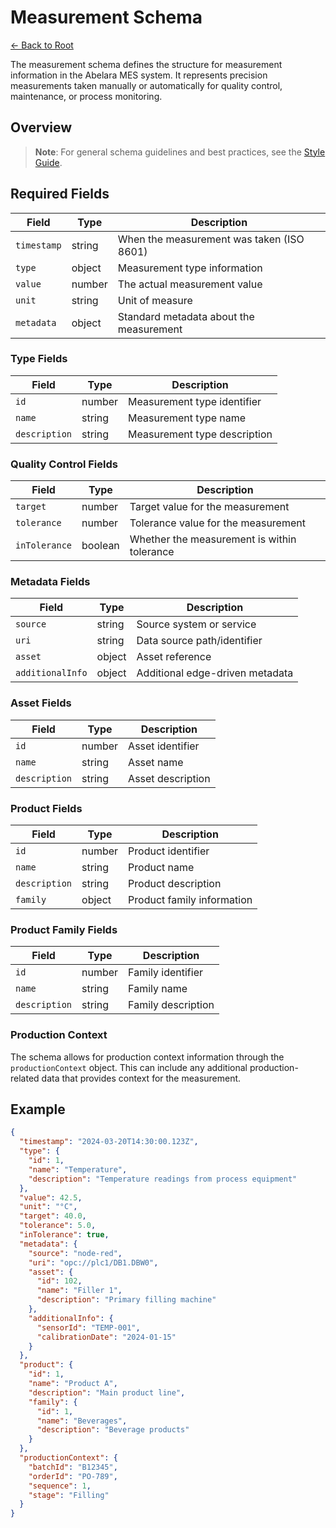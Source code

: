 # Measurement Schema

[← Back to Root](../../README.md)

The measurement schema defines the structure for measurement information in the Abelara MES system. It represents precision measurements taken manually or automatically for quality control, maintenance, or process monitoring.

## Overview

> **Note**: For general schema guidelines and best practices, see the [Style Guide](../../style-guide.md).

## Required Fields

| Field         | Type   | Description                                  |
|---------------|--------|----------------------------------------------|
| `timestamp`   | string | When the measurement was taken (ISO 8601)    |
| `type`        | object | Measurement type information                 |
| `value`       | number | The actual measurement value                 |
| `unit`        | string | Unit of measure                             |
| `metadata`    | object | Standard metadata about the measurement     |

### Type Fields

| Field         | Type   | Description                                |
|---------------|--------|--------------------------------------------|
| `id`          | number | Measurement type identifier                |
| `name`        | string | Measurement type name                      |
| `description` | string | Measurement type description               |

### Quality Control Fields

| Field         | Type    | Description                                |
|---------------|---------|---------------------------------------------|
| `target`      | number  | Target value for the measurement           |
| `tolerance`   | number  | Tolerance value for the measurement        |
| `inTolerance` | boolean | Whether the measurement is within tolerance|

### Metadata Fields

| Field            | Type   | Description                                |
|------------------|--------|--------------------------------------------|
| `source`         | string | Source system or service                   |
| `uri`            | string | Data source path/identifier                |
| `asset`          | object | Asset reference                            |
| `additionalInfo` | object | Additional edge-driven metadata            |

### Asset Fields

| Field         | Type   | Description                                |
|---------------|--------|--------------------------------------------|
| `id`          | number | Asset identifier                           |
| `name`        | string | Asset name                                 |
| `description` | string | Asset description                          |

### Product Fields

| Field         | Type   | Description                                |
|---------------|--------|--------------------------------------------|
| `id`          | number | Product identifier                         |
| `name`        | string | Product name                               |
| `description` | string | Product description                        |
| `family`      | object | Product family information                 |

### Product Family Fields

| Field         | Type   | Description                                |
|---------------|--------|--------------------------------------------|
| `id`          | number | Family identifier                          |
| `name`        | string | Family name                                |
| `description` | string | Family description                         |

### Production Context

The schema allows for production context information through the `productionContext` object. This can include any additional production-related data that provides context for the measurement.

## Example

```json
{
  "timestamp": "2024-03-20T14:30:00.123Z",
  "type": {
    "id": 1,
    "name": "Temperature",
    "description": "Temperature readings from process equipment"
  },
  "value": 42.5,
  "unit": "°C",
  "target": 40.0,
  "tolerance": 5.0,
  "inTolerance": true,
  "metadata": {
    "source": "node-red",
    "uri": "opc://plc1/DB1.DBW0",
    "asset": {
      "id": 102,
      "name": "Filler 1",
      "description": "Primary filling machine"
    },
    "additionalInfo": {
      "sensorId": "TEMP-001",
      "calibrationDate": "2024-01-15"
    }
  },
  "product": {
    "id": 1,
    "name": "Product A",
    "description": "Main product line",
    "family": {
      "id": 1,
      "name": "Beverages",
      "description": "Beverage products"
    }
  },
  "productionContext": {
    "batchId": "B12345",
    "orderId": "PO-789",
    "sequence": 1,
    "stage": "Filling"
  }
}
```
